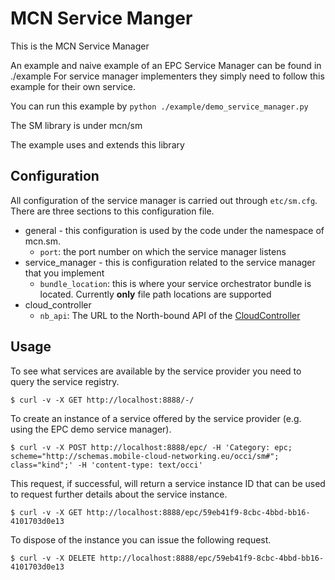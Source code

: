 # MCN Service Manger

This is the MCN Service Manager

An example and naive example of an EPC Service Manager can be found in ./example
For service manager implementers they simply need to follow this example for their own service.

You can run this example by `python ./example/demo_service_manager.py`

The SM library is under mcn/sm

The example uses and extends this library

## Configuration

All configuration of the service manager is carried out through `etc/sm.cfg`. There are three sections to this
configuration file.

 * general - this configuration is used by the code under the namespace of mcn.sm.
   * `port`: the port number on which the service manager listens
 * service_manager - this is configuration related to the service manager that you implement
   * `bundle_location`: this is where your service orchestrator bundle is located. Currently **only** file path locations are supported
 * cloud_controller
   * `nb_api`: The URL to the North-bound API of the [CloudController](https://git.mobile-cloud-networking.eu/cloudcontroller/mcn_cc_api)

## Usage

To see what services are available by the service provider you need to query the service registry.

    $ curl -v -X GET http://localhost:8888/-/

To create an instance of a service offered by the service provider (e.g. using the EPC demo service manager).

    $ curl -v -X POST http://localhost:8888/epc/ -H 'Category: epc; scheme="http://schemas.mobile-cloud-networking.eu/occi/sm#"; class="kind";' -H 'content-type: text/occi'

This request, if successful, will return a service instance ID that can be used to request further details about the
service instance.

    $ curl -v -X GET http://localhost:8888/epc/59eb41f9-8cbc-4bbd-bb16-4101703d0e13

To dispose of the instance you can issue the following request.

    $ curl -v -X DELETE http://localhost:8888/epc/59eb41f9-8cbc-4bbd-bb16-4101703d0e13

